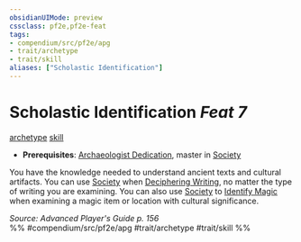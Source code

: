 ```yaml
---
obsidianUIMode: preview
cssclass: pf2e,pf2e-feat
tags:
- compendium/src/pf2e/apg
- trait/archetype
- trait/skill
aliases: ["Scholastic Identification"]
---
```

# Scholastic Identification  *Feat 7*  
[archetype](../../rules/traits/archetype.md)  [skill](../../rules/traits/skill.md)  

- **Prerequisites**: [Archaeologist Dedication](archaeologist-dedication-apg.md), master in [Society](../skills.md#Society)

You have the knowledge needed to understand ancient texts and cultural artifacts. You can use [Society](../skills.md#Society) when [Deciphering Writing](../../rules/actions/decipher-writing.md), no matter the type of writing you are examining. You can also use [Society](../skills.md#Society) to [Identify Magic](../../rules/actions/identify-magic.md) when examining a magic item or location with cultural significance.

*Source: Advanced Player's Guide p. 156*  
%% #compendium/src/pf2e/apg #trait/archetype #trait/skill %%